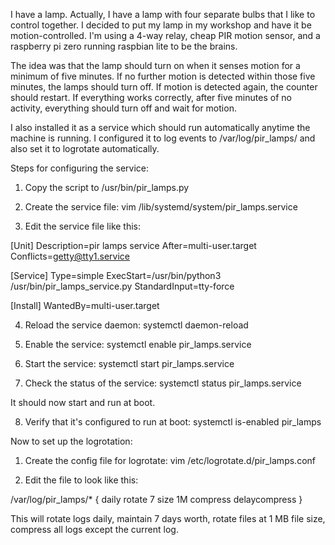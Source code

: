 I have a lamp. Actually, I have a lamp with four separate bulbs that I like to control together. I decided to put my lamp in my workshop and have it be motion-controlled. I'm using a 4-way relay, cheap PIR motion sensor, and a raspberry pi zero running raspbian lite to be the brains.

The idea was that the lamp should turn on when it senses motion for a minimum of five minutes. If no further motion is detected within those five minutes, the lamps should turn off. If motion is detected again, the counter should restart. If everything works correctly, after five minutes of no activity, everything should turn off and wait for motion.

I also installed it as a service which should run automatically anytime the machine is running. I configured it to log events to 
/var/log/pir_lamps/ and also set it to logrotate automatically.

Steps for configuring the service:

1. Copy the script to /usr/bin/pir_lamps.py

2. Create the service file: vim /lib/systemd/system/pir_lamps.service

3. Edit the service file like this:

[Unit]
Description=pir lamps service
After=multi-user.target
Conflicts=getty@tty1.service

[Service]
Type=simple
ExecStart=/usr/bin/python3 /usr/bin/pir_lamps_service.py
StandardInput=tty-force

[Install]
WantedBy=multi-user.target

4. Reload the service daemon: systemctl daemon-reload

5. Enable the service: systemctl enable pir_lamps.service

6. Start the service: systemctl start pir_lamps.service

7. Check the status of the service: systemctl status pir_lamps.service

It should now start and run at boot.

8. Verify that it's configured to run at boot: systemctl is-enabled pir_lamps

Now to set up the logrotation:

1. Create the config file for logrotate: vim /etc/logrotate.d/pir_lamps.conf

2. Edit the file to look like this:

/var/log/pir_lamps/* {
    daily
    rotate 7
    size 1M
    compress
    delaycompress
}

This will rotate logs daily, maintain 7 days worth, rotate files at 1 MB file size, compress all logs except the current log.
